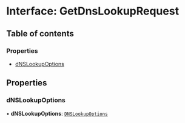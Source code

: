 # Interface: GetDnsLookupRequest

## Table of contents

### Properties

- [dNSLookupOptions](GetDnsLookupRequest.md#dnslookupoptions)

## Properties

### <a id="dnslookupoptions" name="dnslookupoptions"></a> dNSLookupOptions

• **dNSLookupOptions**: [`DNSLookupOptions`](DNSLookupOptions.md)
